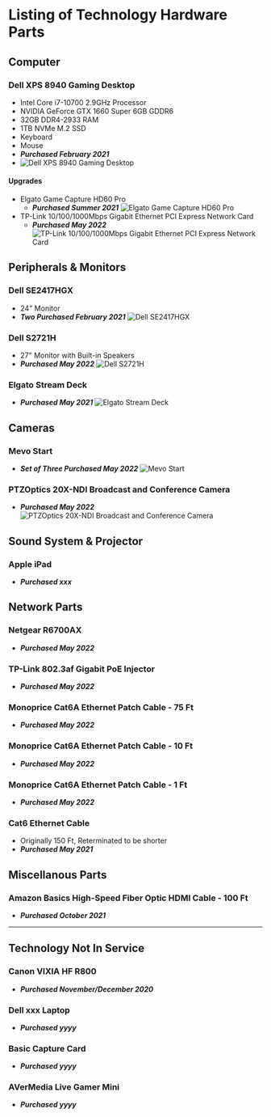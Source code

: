 # Listing of Technology Hardware Parts

## Computer
### Dell XPS 8940 Gaming Desktop
 - Intel Core i7-10700 2.9GHz Processor
 - NVIDIA GeForce GTX 1660 Super 6GB GDDR6
 - 32GB DDR4-2933 RAM
 - 1TB NVMe M.2 SSD
 - Keyboard
 - Mouse
 - ***Purchased February 2021***
 - ![Dell XPS 8940 Gaming Desktop](../assets/images/dell_xps_desktop.jpg)
#### Upgrades
- Elgato Game Capture HD60 Pro
  - ***Purchased Summer 2021***
   ![Elgato Game Capture HD60 Pro](../assets/images/hd_60_pro.jpg)
- TP-Link 10/100/1000Mbps Gigabit Ethernet PCI Express Network Card
  - ***Purchased May 2022***
  ![TP-Link 10/100/1000Mbps Gigabit Ethernet PCI Express Network Card](../assets/images/ethernet_pci_express.jpg)

## Peripherals & Monitors
### Dell SE2417HGX
 - 24" Monitor
 - ***Two Purchased February 2021***
 ![Dell SE2417HGX](../assets/images/dell_24_monitor.jpg)
### Dell S2721H
 - 27" Monitor with Built-in Speakers
 - ***Purchased May 2022***
 ![Dell S2721H](../assets/images/dell_27_monitor.jfif)
### Elgato Stream Deck
 - ***Purchased May 2021***
 ![Elgato Stream Deck](../assets/images/stream_deck.jpg)

## Cameras
### Mevo Start
 - ***Set of Three Purchased May 2022***
 ![Mevo Start](../assets/images/mevo_start_3x.jpg)
### PTZOptics 20X-NDI Broadcast and Conference Camera
 - ***Purchased May 2022***
 ![PTZOptics 20X-NDI Broadcast and Conference Camera](../assets/images/ptz_camera.jpg)

## Sound System & Projector
### Apple iPad
 - ***Purchased xxx***

## Network Parts
### Netgear R6700AX
 - ***Purchased May 2022***
### TP-Link 802.3af Gigabit PoE Injector
 - ***Purchased May 2022*** 
### Monoprice Cat6A Ethernet Patch Cable - 75 Ft
 - ***Purchased May 2022*** 
### Monoprice Cat6A Ethernet Patch Cable - 10 Ft
 - ***Purchased May 2022*** 
### Monoprice Cat6A Ethernet Patch Cable - 1 Ft
 - ***Purchased May 2022*** 
### Cat6 Ethernet Cable
 - Originally 150 Ft, Reterminated to be shorter
 - ***Purchased May 2021*** 

## Miscellanous Parts
### Amazon Basics High-Speed Fiber Optic HDMI Cable - 100 Ft
 - ***Purchased October 2021*** 

---

## Technology Not In Service
### Canon VIXIA HF R800
 - ***Purchased November/December 2020***
### Dell xxx Laptop
 - ***Purchased yyyy***
### Basic Capture Card
 - ***Purchased yyyy***
### AVerMedia Live Gamer Mini
 - ***Purchased yyyy***